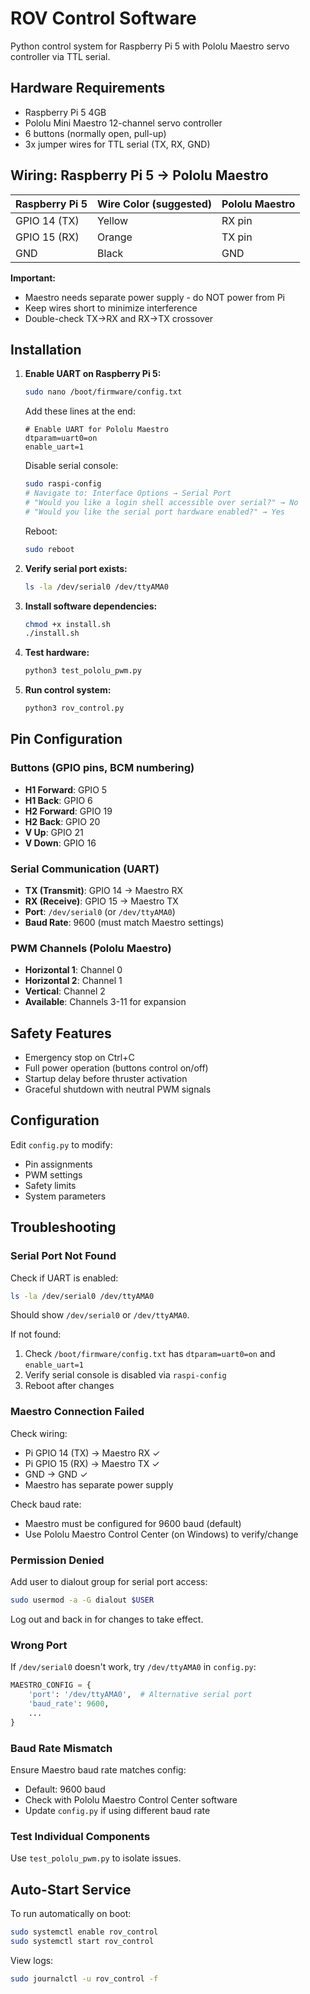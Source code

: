 # ROV Control Software

Python control system for Raspberry Pi 5 with Pololu Maestro servo controller via TTL serial.

## Hardware Requirements
- Raspberry Pi 5 4GB
- Pololu Mini Maestro 12-channel servo controller
- 6 buttons (normally open, pull-up)
- 3x jumper wires for TTL serial (TX, RX, GND)

## Wiring: Raspberry Pi 5 → Pololu Maestro

| Raspberry Pi 5 | Wire Color (suggested) | Pololu Maestro |
|----------------|------------------------|----------------|
| GPIO 14 (TX)   | Yellow                 | RX pin         |
| GPIO 15 (RX)   | Orange                 | TX pin         |
| GND            | Black                  | GND            |

**Important:**
- Maestro needs separate power supply - do NOT power from Pi
- Keep wires short to minimize interference
- Double-check TX→RX and RX→TX crossover

## Installation

1. **Enable UART on Raspberry Pi 5:**
   ```bash
   sudo nano /boot/firmware/config.txt
   ```

   Add these lines at the end:
   ```
   # Enable UART for Pololu Maestro
   dtparam=uart0=on
   enable_uart=1
   ```

   Disable serial console:
   ```bash
   sudo raspi-config
   # Navigate to: Interface Options → Serial Port
   # "Would you like a login shell accessible over serial?" → No
   # "Would you like the serial port hardware enabled?" → Yes
   ```

   Reboot:
   ```bash
   sudo reboot
   ```

2. **Verify serial port exists:**
   ```bash
   ls -la /dev/serial0 /dev/ttyAMA0
   ```

3. **Install software dependencies:**
   ```bash
   chmod +x install.sh
   ./install.sh
   ```

4. **Test hardware:**
   ```bash
   python3 test_pololu_pwm.py
   ```

5. **Run control system:**
   ```bash
   python3 rov_control.py
   ```

## Pin Configuration

### Buttons (GPIO pins, BCM numbering)
- **H1 Forward**: GPIO 5
- **H1 Back**: GPIO 6
- **H2 Forward**: GPIO 19
- **H2 Back**: GPIO 20
- **V Up**: GPIO 21
- **V Down**: GPIO 16

### Serial Communication (UART)
- **TX (Transmit)**: GPIO 14 → Maestro RX
- **RX (Receive)**: GPIO 15 → Maestro TX
- **Port**: `/dev/serial0` (or `/dev/ttyAMA0`)
- **Baud Rate**: 9600 (must match Maestro settings)

### PWM Channels (Pololu Maestro)
- **Horizontal 1**: Channel 0
- **Horizontal 2**: Channel 1
- **Vertical**: Channel 2
- **Available**: Channels 3-11 for expansion


## Safety Features
- Emergency stop on Ctrl+C
- Full power operation (buttons control on/off)
- Startup delay before thruster activation
- Graceful shutdown with neutral PWM signals

## Configuration

Edit `config.py` to modify:
- Pin assignments
- PWM settings
- Safety limits
- System parameters

## Troubleshooting

### Serial Port Not Found
Check if UART is enabled:
```bash
ls -la /dev/serial0 /dev/ttyAMA0
```
Should show `/dev/serial0` or `/dev/ttyAMA0`.

If not found:
1. Check `/boot/firmware/config.txt` has `dtparam=uart0=on` and `enable_uart=1`
2. Verify serial console is disabled via `raspi-config`
3. Reboot after changes

### Maestro Connection Failed
Check wiring:
- Pi GPIO 14 (TX) → Maestro RX ✓
- Pi GPIO 15 (RX) → Maestro TX ✓
- GND → GND ✓
- Maestro has separate power supply

Check baud rate:
- Maestro must be configured for 9600 baud (default)
- Use Pololu Maestro Control Center (on Windows) to verify/change

### Permission Denied
Add user to dialout group for serial port access:
```bash
sudo usermod -a -G dialout $USER
```
Log out and back in for changes to take effect.

### Wrong Port
If `/dev/serial0` doesn't work, try `/dev/ttyAMA0` in `config.py`:
```python
MAESTRO_CONFIG = {
    'port': '/dev/ttyAMA0',  # Alternative serial port
    'baud_rate': 9600,
    ...
}
```

### Baud Rate Mismatch
Ensure Maestro baud rate matches config:
- Default: 9600 baud
- Check with Pololu Maestro Control Center software
- Update `config.py` if using different baud rate

### Test Individual Components
Use `test_pololu_pwm.py` to isolate issues.

## Auto-Start Service

To run automatically on boot:
```bash
sudo systemctl enable rov_control
sudo systemctl start rov_control
```

View logs:
```bash
sudo journalctl -u rov_control -f
```